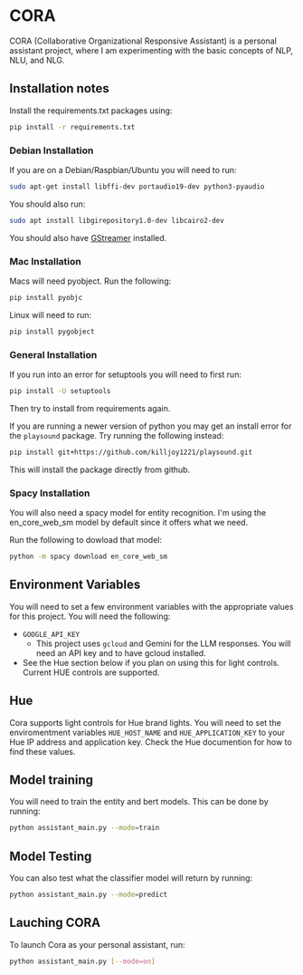 # CORA

CORA (Collaborative Organizational Responsive Assistant) is a personal assistant
project, where I am experimenting with the basic concepts of NLP, NLU, and NLG.

## Installation notes

Install the requirements.txt packages using:

```sh
pip install -r requirements.txt
```

### Debian Installation

If you are on a Debian/Raspbian/Ubuntu you will need to run:

```sh
sudo apt-get install libffi-dev portaudio19-dev python3-pyaudio
```

You should also run:

```sh
sudo apt install libgirepository1.0-dev libcairo2-dev
```

You should also have
[GStreamer](https://gstreamer.freedesktop.org/documentation/installing/on-linux.html?gi-language=c)
installed.

### Mac Installation

Macs will need pyobject. Run the following:

```sh
pip install pyobjc
```

Linux will need to run:

```sh
pip install pygobject
```

### General Installation

If you run into an error for setuptools you will need to first run:

```sh
pip install -U setuptools
```

Then try to install from requirements again.

If you are running a newer version of python you may get an install error for
the `playsound` package. Try running the following instead:

```sh
pip install git+https://github.com/killjoy1221/playsound.git
```

This will install the package directly from github.

### Spacy Installation

You will also need a spacy model for entity recognition. I'm using the en_core_web_sm
model by default since it offers what we need.

Run the following to dowload that model:

```sh
python -m spacy download en_core_web_sm
```

## Environment Variables

You will need to set a few environment variables with the appropriate values for this
project. You will need the following:

- `GOOGLE_API_KEY`
  - This project uses `gcloud` and Gemini for the LLM responses. You will need an API
    key and to have gcloud installed.
- See the Hue section below if you plan on using this for light controls. Current HUE
  controls are supported.

## Hue

Cora supports light controls for Hue brand lights. You will need to set the
enviromentment variables `HUE_HOST_NAME` and `HUE_APPLICATION_KEY` to your Hue IP address
and application key. Check the Hue documention for how to find these values.

## Model training

You will need to train the entity and bert models. This can be done by running:

```sh
python assistant_main.py --mode=train
```

## Model Testing

You can also test what the classifier model will return by running:

```sh
python assistant_main.py --mode=predict
```

## Lauching CORA

To launch Cora as your personal assistant, run:

```sh
python assistant_main.py [--mode=on]
```
